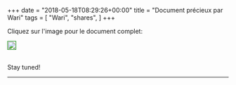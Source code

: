+++
date = "2018-05-18T08:29:26+00:00"
title = "Document précieux par Wari"
tags = [
    "Wari",
    "shares",
]
+++

Cliquez sur l'image pour le document complet:

<div class="container" style="width:auto">
  <a target="blank" href="https://res.cloudinary.com/vincentstradic/raw/upload/v1526231715/Fiche_de_pre%CC%81sentation_du_Business_plan_de_WARI_SA_ggcais.doc">
    <img src="https://image.ibb.co/eiLxBJ/m180_12.jpg" style="padding:1px;border:thin solid green;max-width:100%">
  </a>
</div>


<!--more-->
<br>

Stay tuned!


<hr>
